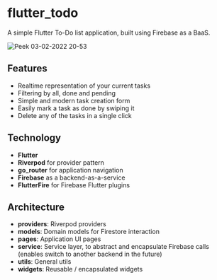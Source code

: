 # flutter_todo

A simple Flutter To-Do list application, built using Firebase as a BaaS.

![Peek 03-02-2022 20-53](https://user-images.githubusercontent.com/29544679/152448845-d47df717-d3dd-4ef0-8934-86a7ce29e8f9.gif)

## Features

- Realtime representation of your current tasks
- Filtering by all, done and pending
- Simple and modern task creation form
- Easily mark a task as done by swiping it
- Delete any of the tasks in a single click

## Technology

- **Flutter**
- **Riverpod** for provider pattern
- **go_router** for application navigation 
- **Firebase** as a backend-as-a-service
- **FlutterFire** for Firebase Flutter plugins

## Architecture

- **providers**: Riverpod providers
- **models**: Domain models for Firestore interaction
- **pages**: Application UI pages
- **service**: Service layer, to abstract and encapsulate Firebase calls (enables switch to another backend in the future)
- **utils**: General utils 
- **widgets**: Reusable / encapsulated widgets
